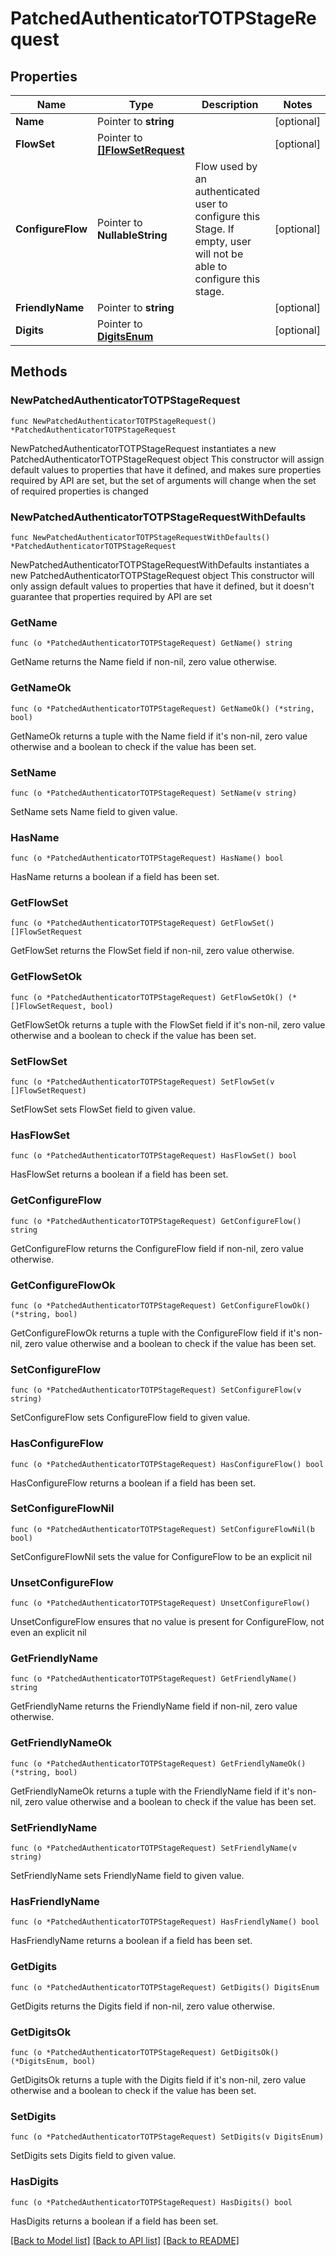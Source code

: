 # PatchedAuthenticatorTOTPStageRequest

## Properties

Name | Type | Description | Notes
------------ | ------------- | ------------- | -------------
**Name** | Pointer to **string** |  | [optional] 
**FlowSet** | Pointer to [**[]FlowSetRequest**](FlowSetRequest.md) |  | [optional] 
**ConfigureFlow** | Pointer to **NullableString** | Flow used by an authenticated user to configure this Stage. If empty, user will not be able to configure this stage. | [optional] 
**FriendlyName** | Pointer to **string** |  | [optional] 
**Digits** | Pointer to [**DigitsEnum**](DigitsEnum.md) |  | [optional] 

## Methods

### NewPatchedAuthenticatorTOTPStageRequest

`func NewPatchedAuthenticatorTOTPStageRequest() *PatchedAuthenticatorTOTPStageRequest`

NewPatchedAuthenticatorTOTPStageRequest instantiates a new PatchedAuthenticatorTOTPStageRequest object
This constructor will assign default values to properties that have it defined,
and makes sure properties required by API are set, but the set of arguments
will change when the set of required properties is changed

### NewPatchedAuthenticatorTOTPStageRequestWithDefaults

`func NewPatchedAuthenticatorTOTPStageRequestWithDefaults() *PatchedAuthenticatorTOTPStageRequest`

NewPatchedAuthenticatorTOTPStageRequestWithDefaults instantiates a new PatchedAuthenticatorTOTPStageRequest object
This constructor will only assign default values to properties that have it defined,
but it doesn't guarantee that properties required by API are set

### GetName

`func (o *PatchedAuthenticatorTOTPStageRequest) GetName() string`

GetName returns the Name field if non-nil, zero value otherwise.

### GetNameOk

`func (o *PatchedAuthenticatorTOTPStageRequest) GetNameOk() (*string, bool)`

GetNameOk returns a tuple with the Name field if it's non-nil, zero value otherwise
and a boolean to check if the value has been set.

### SetName

`func (o *PatchedAuthenticatorTOTPStageRequest) SetName(v string)`

SetName sets Name field to given value.

### HasName

`func (o *PatchedAuthenticatorTOTPStageRequest) HasName() bool`

HasName returns a boolean if a field has been set.

### GetFlowSet

`func (o *PatchedAuthenticatorTOTPStageRequest) GetFlowSet() []FlowSetRequest`

GetFlowSet returns the FlowSet field if non-nil, zero value otherwise.

### GetFlowSetOk

`func (o *PatchedAuthenticatorTOTPStageRequest) GetFlowSetOk() (*[]FlowSetRequest, bool)`

GetFlowSetOk returns a tuple with the FlowSet field if it's non-nil, zero value otherwise
and a boolean to check if the value has been set.

### SetFlowSet

`func (o *PatchedAuthenticatorTOTPStageRequest) SetFlowSet(v []FlowSetRequest)`

SetFlowSet sets FlowSet field to given value.

### HasFlowSet

`func (o *PatchedAuthenticatorTOTPStageRequest) HasFlowSet() bool`

HasFlowSet returns a boolean if a field has been set.

### GetConfigureFlow

`func (o *PatchedAuthenticatorTOTPStageRequest) GetConfigureFlow() string`

GetConfigureFlow returns the ConfigureFlow field if non-nil, zero value otherwise.

### GetConfigureFlowOk

`func (o *PatchedAuthenticatorTOTPStageRequest) GetConfigureFlowOk() (*string, bool)`

GetConfigureFlowOk returns a tuple with the ConfigureFlow field if it's non-nil, zero value otherwise
and a boolean to check if the value has been set.

### SetConfigureFlow

`func (o *PatchedAuthenticatorTOTPStageRequest) SetConfigureFlow(v string)`

SetConfigureFlow sets ConfigureFlow field to given value.

### HasConfigureFlow

`func (o *PatchedAuthenticatorTOTPStageRequest) HasConfigureFlow() bool`

HasConfigureFlow returns a boolean if a field has been set.

### SetConfigureFlowNil

`func (o *PatchedAuthenticatorTOTPStageRequest) SetConfigureFlowNil(b bool)`

 SetConfigureFlowNil sets the value for ConfigureFlow to be an explicit nil

### UnsetConfigureFlow
`func (o *PatchedAuthenticatorTOTPStageRequest) UnsetConfigureFlow()`

UnsetConfigureFlow ensures that no value is present for ConfigureFlow, not even an explicit nil
### GetFriendlyName

`func (o *PatchedAuthenticatorTOTPStageRequest) GetFriendlyName() string`

GetFriendlyName returns the FriendlyName field if non-nil, zero value otherwise.

### GetFriendlyNameOk

`func (o *PatchedAuthenticatorTOTPStageRequest) GetFriendlyNameOk() (*string, bool)`

GetFriendlyNameOk returns a tuple with the FriendlyName field if it's non-nil, zero value otherwise
and a boolean to check if the value has been set.

### SetFriendlyName

`func (o *PatchedAuthenticatorTOTPStageRequest) SetFriendlyName(v string)`

SetFriendlyName sets FriendlyName field to given value.

### HasFriendlyName

`func (o *PatchedAuthenticatorTOTPStageRequest) HasFriendlyName() bool`

HasFriendlyName returns a boolean if a field has been set.

### GetDigits

`func (o *PatchedAuthenticatorTOTPStageRequest) GetDigits() DigitsEnum`

GetDigits returns the Digits field if non-nil, zero value otherwise.

### GetDigitsOk

`func (o *PatchedAuthenticatorTOTPStageRequest) GetDigitsOk() (*DigitsEnum, bool)`

GetDigitsOk returns a tuple with the Digits field if it's non-nil, zero value otherwise
and a boolean to check if the value has been set.

### SetDigits

`func (o *PatchedAuthenticatorTOTPStageRequest) SetDigits(v DigitsEnum)`

SetDigits sets Digits field to given value.

### HasDigits

`func (o *PatchedAuthenticatorTOTPStageRequest) HasDigits() bool`

HasDigits returns a boolean if a field has been set.


[[Back to Model list]](../README.md#documentation-for-models) [[Back to API list]](../README.md#documentation-for-api-endpoints) [[Back to README]](../README.md)


